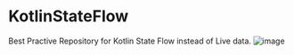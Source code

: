# KotlinStateFlow
Best Practive Repository for Kotlin State Flow instead of Live data.
![image](https://user-images.githubusercontent.com/22006238/122929190-795dba80-d38c-11eb-9426-a221dccc5a5d.png)

